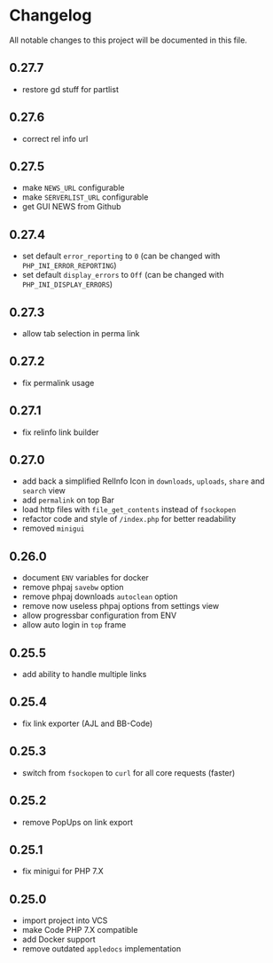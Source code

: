 # Changelog
All notable changes to this project will be documented in this file.

## 0.27.7
- restore gd stuff for partlist

## 0.27.6
- correct rel info url

## 0.27.5
- make `NEWS_URL` configurable
- make `SERVERLIST_URL` configurable
- get GUI NEWS from Github

## 0.27.4
- set default `error_reporting` to `0` (can be changed with `PHP_INI_ERROR_REPORTING`) 
- set default `display_errors` to `Off` (can be changed with `PHP_INI_DISPLAY_ERRORS`) 

## 0.27.3
- allow tab selection in perma link

## 0.27.2
- fix permalink usage

## 0.27.1
- fix relinfo link builder

## 0.27.0
- add back a simplified RelInfo Icon in `downloads`, `uploads`, `share` and `search` view
- add `permalink` on top Bar
- load http files with `file_get_contents` instead of `fsockopen`
- refactor code and style of `/index.php` for better readability
- removed `minigui`

## 0.26.0
- document `ENV` variables for docker 
- remove phpaj `savebw` option
- remove phpaj downloads `autoclean` option
- remove now useless phpaj options from settings view
- allow progressbar configuration from ENV
- allow auto login in `top` frame

## 0.25.5
- add ability to handle multiple links 

## 0.25.4
- fix link exporter (AJL and BB-Code)

## 0.25.3
- switch from `fsockopen` to `curl` for all core requests (faster)

## 0.25.2
- remove PopUps on link export

## 0.25.1
- fix minigui for PHP 7.X

## 0.25.0
- import project into VCS
- make Code PHP 7.X compatible
- add Docker support
- remove outdated `appledocs` implementation
